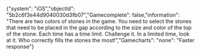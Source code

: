 {"system": "iOS","objectId": "5b2c6f3e44d9040030d3fb07","Gamecomplete": false,"information": "There are two colors of stones in the game. You need to select the stones that need to be placed in the gap according to the size and color of the top of the stone. Each time has a time limit. Challenge it. In a limited time, look at it. Who correctly fills the stones the most!","Gamecharts": "none": "Faster response"}
